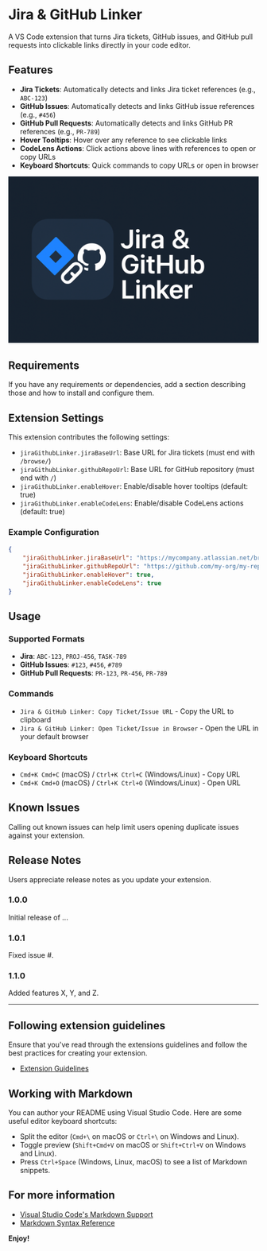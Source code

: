 # Jira & GitHub Linker

A VS Code extension that turns Jira tickets, GitHub issues, and GitHub pull requests into clickable links directly in your code editor.

## Features

- **Jira Tickets**: Automatically detects and links Jira ticket references (e.g., `ABC-123`)
- **GitHub Issues**: Automatically detects and links GitHub issue references (e.g., `#456`)
- **GitHub Pull Requests**: Automatically detects and links GitHub PR references (e.g., `PR-789`)
- **Hover Tooltips**: Hover over any reference to see clickable links
- **CodeLens Actions**: Click actions above lines with references to open or copy URLs
- **Keyboard Shortcuts**: Quick commands to copy URLs or open in browser

![Extension in action](media/jg-linker.png)

## Requirements

If you have any requirements or dependencies, add a section describing those and how to install and configure them.

## Extension Settings

This extension contributes the following settings:

* `jiraGithubLinker.jiraBaseUrl`: Base URL for Jira tickets (must end with `/browse/`)
* `jiraGithubLinker.githubRepoUrl`: Base URL for GitHub repository (must end with `/`)
* `jiraGithubLinker.enableHover`: Enable/disable hover tooltips (default: true)
* `jiraGithubLinker.enableCodeLens`: Enable/disable CodeLens actions (default: true)

### Example Configuration

```json
{
    "jiraGithubLinker.jiraBaseUrl": "https://mycompany.atlassian.net/browse/",
    "jiraGithubLinker.githubRepoUrl": "https://github.com/my-org/my-repo/",
    "jiraGithubLinker.enableHover": true,
    "jiraGithubLinker.enableCodeLens": true
}
```

## Usage

### Supported Formats

- **Jira**: `ABC-123`, `PROJ-456`, `TASK-789`
- **GitHub Issues**: `#123`, `#456`, `#789`
- **GitHub Pull Requests**: `PR-123`, `PR-456`, `PR-789`

### Commands

- `Jira & GitHub Linker: Copy Ticket/Issue URL` - Copy the URL to clipboard
- `Jira & GitHub Linker: Open Ticket/Issue in Browser` - Open the URL in your default browser

### Keyboard Shortcuts

- `Cmd+K Cmd+C` (macOS) / `Ctrl+K Ctrl+C` (Windows/Linux) - Copy URL
- `Cmd+K Cmd+O` (macOS) / `Ctrl+K Ctrl+O` (Windows/Linux) - Open URL

## Known Issues

Calling out known issues can help limit users opening duplicate issues against your extension.

## Release Notes

Users appreciate release notes as you update your extension.

### 1.0.0

Initial release of ...

### 1.0.1

Fixed issue #.

### 1.1.0

Added features X, Y, and Z.

---

## Following extension guidelines

Ensure that you've read through the extensions guidelines and follow the best practices for creating your extension.

* [Extension Guidelines](https://code.visualstudio.com/api/references/extension-guidelines)

## Working with Markdown

You can author your README using Visual Studio Code. Here are some useful editor keyboard shortcuts:

* Split the editor (`Cmd+\` on macOS or `Ctrl+\` on Windows and Linux).
* Toggle preview (`Shift+Cmd+V` on macOS or `Shift+Ctrl+V` on Windows and Linux).
* Press `Ctrl+Space` (Windows, Linux, macOS) to see a list of Markdown snippets.

## For more information

* [Visual Studio Code's Markdown Support](http://code.visualstudio.com/docs/languages/markdown)
* [Markdown Syntax Reference](https://help.github.com/articles/markdown-basics/)

**Enjoy!**
